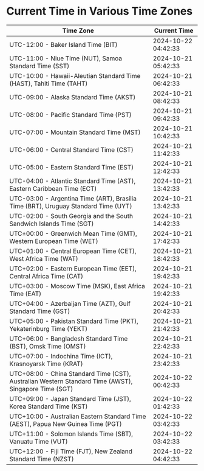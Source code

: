 # Current Time in Various Time Zones

| Time Zone | Current Time |
|-----------|--------------|
| UTC-12:00 - Baker Island Time (BIT) | 2024-10-22 04:42:33 |
| UTC-11:00 - Niue Time (NUT), Samoa Standard Time (SST) | 2024-10-21 05:42:33 |
| UTC-10:00 - Hawaii-Aleutian Standard Time (HAST), Tahiti Time (TAHT) | 2024-10-21 06:42:33 |
| UTC-09:00 - Alaska Standard Time (AKST) | 2024-10-21 08:42:33 |
| UTC-08:00 - Pacific Standard Time (PST) | 2024-10-21 09:42:33 |
| UTC-07:00 - Mountain Standard Time (MST) | 2024-10-21 10:42:33 |
| UTC-06:00 - Central Standard Time (CST) | 2024-10-21 11:42:33 |
| UTC-05:00 - Eastern Standard Time (EST) | 2024-10-21 12:42:33 |
| UTC-04:00 - Atlantic Standard Time (AST), Eastern Caribbean Time (ECT) | 2024-10-21 13:42:33 |
| UTC-03:00 - Argentina Time (ART), Brasília Time (BRT), Uruguay Standard Time (UYT) | 2024-10-21 13:42:33 |
| UTC-02:00 - South Georgia and the South Sandwich Islands Time (SGT) | 2024-10-21 14:42:33 |
| UTC±00:00 - Greenwich Mean Time (GMT), Western European Time (WET) | 2024-10-21 17:42:33 |
| UTC+01:00 - Central European Time (CET), West Africa Time (WAT) | 2024-10-21 18:42:33 |
| UTC+02:00 - Eastern European Time (EET), Central Africa Time (CAT) | 2024-10-21 19:42:33 |
| UTC+03:00 - Moscow Time (MSK), East Africa Time (EAT) | 2024-10-21 19:42:33 |
| UTC+04:00 - Azerbaijan Time (AZT), Gulf Standard Time (GST) | 2024-10-21 20:42:33 |
| UTC+05:00 - Pakistan Standard Time (PKT), Yekaterinburg Time (YEKT) | 2024-10-21 21:42:33 |
| UTC+06:00 - Bangladesh Standard Time (BST), Omsk Time (OMST) | 2024-10-21 22:42:33 |
| UTC+07:00 - Indochina Time (ICT), Krasnoyarsk Time (KRAT) | 2024-10-21 23:42:33 |
| UTC+08:00 - China Standard Time (CST), Australian Western Standard Time (AWST), Singapore Time (SGT) | 2024-10-22 00:42:33 |
| UTC+09:00 - Japan Standard Time (JST), Korea Standard Time (KST) | 2024-10-22 01:42:33 |
| UTC+10:00 - Australian Eastern Standard Time (AEST), Papua New Guinea Time (PGT) | 2024-10-22 03:42:33 |
| UTC+11:00 - Solomon Islands Time (SBT), Vanuatu Time (VUT) | 2024-10-22 03:42:33 |
| UTC+12:00 - Fiji Time (FJT), New Zealand Standard Time (NZST) | 2024-10-22 04:42:33 |
